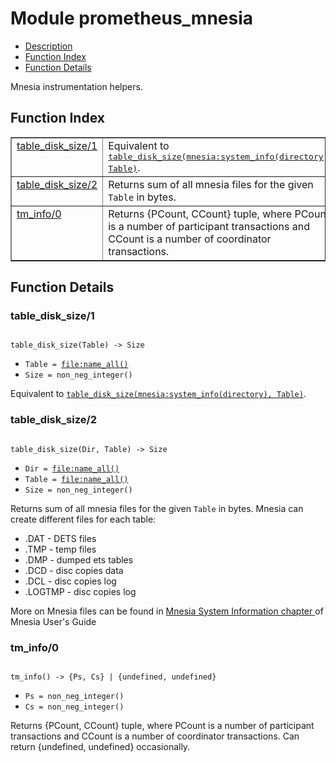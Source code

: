 

# Module prometheus_mnesia #
* [Description](#description)
* [Function Index](#index)
* [Function Details](#functions)

Mnesia instrumentation helpers.

<a name="index"></a>

## Function Index ##


<table width="100%" border="1" cellspacing="0" cellpadding="2" summary="function index"><tr><td valign="top"><a href="#table_disk_size-1">table_disk_size/1</a></td><td>Equivalent to <a href="#table_disk_size-2"><tt>table_disk_size(mnesia:system_info(directory), Table)</tt></a>.</td></tr><tr><td valign="top"><a href="#table_disk_size-2">table_disk_size/2</a></td><td>
Returns sum of all mnesia files for the given <code>Table</code> in bytes.</td></tr><tr><td valign="top"><a href="#tm_info-0">tm_info/0</a></td><td>
Returns {PCount, CCount} tuple, where
PCount is a number of participant transactions and
CCount is a number of coordinator transactions.</td></tr></table>


<a name="functions"></a>

## Function Details ##

<a name="table_disk_size-1"></a>

### table_disk_size/1 ###

<pre><code>
table_disk_size(Table) -&gt; Size
</code></pre>

<ul class="definitions"><li><code>Table = <a href="file.md#type-name_all">file:name_all()</a></code></li><li><code>Size = non_neg_integer()</code></li></ul>

Equivalent to [`table_disk_size(mnesia:system_info(directory), Table)`](#table_disk_size-2).

<a name="table_disk_size-2"></a>

### table_disk_size/2 ###

<pre><code>
table_disk_size(Dir, Table) -&gt; Size
</code></pre>

<ul class="definitions"><li><code>Dir = <a href="file.md#type-name_all">file:name_all()</a></code></li><li><code>Table = <a href="file.md#type-name_all">file:name_all()</a></code></li><li><code>Size = non_neg_integer()</code></li></ul>

Returns sum of all mnesia files for the given `Table` in bytes.
Mnesia can create different files for each table:
- .DAT - DETS files
- .TMP - temp files
- .DMP - dumped ets tables
- .DCD - disc copies data
- .DCL - disc copies log
- .LOGTMP - disc copies log

More on Mnesia files can be found in
[
Mnesia System Information chapter
](http://erlang.org/doc/apps/mnesia/Mnesia_chap7.html) of Mnesia User's Guide

<a name="tm_info-0"></a>

### tm_info/0 ###

<pre><code>
tm_info() -&gt; {Ps, Cs} | {undefined, undefined}
</code></pre>

<ul class="definitions"><li><code>Ps = non_neg_integer()</code></li><li><code>Cs = non_neg_integer()</code></li></ul>

Returns {PCount, CCount} tuple, where
PCount is a number of participant transactions and
CCount is a number of coordinator transactions.
Can return {undefined, undefined} occasionally.

